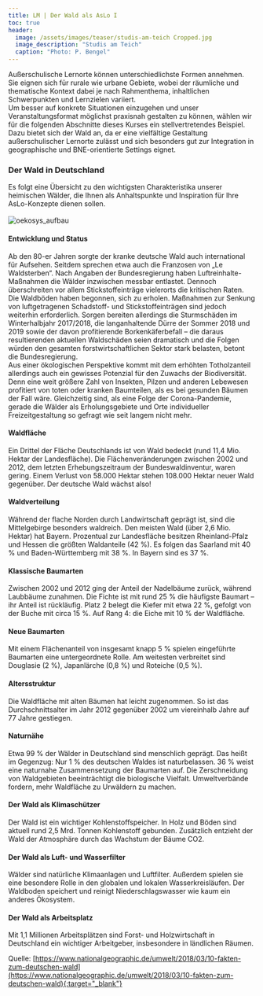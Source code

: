 ```yaml
---
title: LM | Der Wald als AsLo I
toc: true
header:
  image: /assets/images/teaser/studis-am-teich Cropped.jpg
  image_description: "Studis am Teich"
  caption: "Photo: P. Bengel"
---
```




Außerschulische Lernorte können unterschiedlichste Formen annehmen. 
Sie eignen sich für rurale wie urbane Gebiete, wobei der räumliche und thematische Kontext 
dabei je nach Rahmenthema, inhaltlichen Schwerpunkten und Lernzielen variiert.<br> 
Um besser auf konkrete Situationen einzugehen und unser Veranstaltungsformat möglichst praxisnah gestalten zu können, wählen wir für die folgenden
Abschnitte dieses Kurses ein stellvertretendes Beispiel.
Dazu bietet sich der Wald an, da er eine vielfältige Gestaltung außerschulischer Lernorte zulässt
und sich besonders gut zur Integration in geographische und BNE-orientierte Settings eignet. 

### Der Wald in Deutschland
Es folgt eine Übersicht zu den wichtigsten Charakteristika unserer heimischen Wälder, die Ihnen als Anhaltspunkte und Inspiration für Ihre AsLo-Konzepte dienen sollen. <br>
<br>
![oekosys_aufbau]({{site.baseurl}}/assets/images/deutscher_wald.png)
#### Entwicklung und Status
Ab den 80-er Jahren sorgte der kranke deutsche Wald auch international für Aufsehen. 
Seitdem sprechen etwa auch die Franzosen von „Le Waldsterben“. 
Nach Angaben der Bundesregierung haben Luftreinhalte-Maßnahmen die Wälder inzwischen messbar entlastet. 
Dennoch überschreiten vor allem Stickstoffeinträge vielerorts die kritischen Raten. 
Die Waldböden haben begonnen, sich zu erholen. 
Maßnahmen zur Senkung von luftgetragenen Schadstoff- und Stickstoffeinträgen sind jedoch weiterhin erforderlich. 
Sorgen bereiten allerdings die Sturmschäden im Winterhalbjahr 2017/2018, die langanhaltende Dürre der Sommer 2018 und 2019 sowie der davon profitierende Borkenkäferbefall – die daraus resultierenden aktuellen Waldschäden seien dramatisch und die Folgen würden den gesamten forstwirtschaftlichen Sektor stark belasten, betont die Bundesregierung.  
Aus einer ökologischen Perspektive kommt mit dem erhöhten Totholzanteil allerdings auch ein gewisses Potenzial für den Zuwachs der Biodiversität. Denn eine weit größere Zahl von Insekten, Pilzen und anderen Lebewesen profitiert von toten oder kranken Baumteilen, als es bei gesunden Bäumen der Fall wäre. 
Gleichzeitig sind, als eine Folge der Corona-Pandemie, gerade die Wälder als Erholungsgebiete und Orte individueller Freizeitgestaltung so gefragt wie seit langem nicht mehr.
#### Waldfläche
Ein Drittel der Fläche Deutschlands ist von Wald bedeckt (rund 11,4 Mio. Hektar der Landesfläche). 
Die Flächenveränderungen zwischen 2002 und 2012, dem letzten Erhebungszeitraum der Bundeswaldinventur, waren gering. 
Einem Verlust von 58.000 Hektar stehen 108.000 Hektar neuer Wald gegenüber. Der deutsche Wald wächst also!
#### Waldverteilung
Während der flache Norden durch Landwirtschaft geprägt ist, sind die Mittelgebirge besonders waldreich. 
Den meisten Wald (über 2,6 Mio. Hektar) hat Bayern. Prozentual zur Landesfläche besitzen Rheinland-Pfalz und Hessen die größten Waldanteile (42 %). 
Es folgen das Saarland mit 40 % und Baden-Württemberg mit 38 %. In Bayern sind es 37 %.
#### Klassische Baumarten
Zwischen 2002 und 2012 ging der Anteil der Nadelbäume zurück, während Laubbäume zunahmen. 
Die Fichte ist mit rund 25 % die häufigste Baumart – ihr Anteil ist rückläufig. 
Platz 2 belegt die Kiefer mit etwa 22 %, gefolgt von der Buche mit circa 15 %. 
Auf Rang 4: die Eiche mit 10 % der Waldfläche.
#### Neue Baumarten
Mit einem Flächenanteil von insgesamt knapp 5 % spielen eingeführte Baumarten eine untergeordnete Rolle. 
Am weitesten verbreitet sind Douglasie (2 %), Japanlärche (0,8 %) und Roteiche (0,5 %).
#### Altersstruktur
Die Waldfläche mit alten Bäumen hat leicht zugenommen. 
So ist das Durchschnittsalter im Jahr 2012 gegenüber 2002 um viereinhalb Jahre auf 77 Jahre gestiegen.
#### Naturnähe
Etwa 99 % der Wälder in Deutschland sind menschlich geprägt. 
Das heißt im Gegenzug: Nur 1 % des deutschen Waldes ist naturbelassen. 
36 % weist eine naturnahe Zusammensetzung der Baumarten auf. Die Zerschneidung von Waldgebieten beeinträchtigt die biologische Vielfalt. 
Umweltverbände fordern, mehr Waldfläche zu Urwäldern zu machen.
#### Der Wald als Klimaschützer
Der Wald ist ein wichtiger Kohlenstoffspeicher. 
In Holz und Böden sind aktuell rund 2,5 Mrd. Tonnen Kohlenstoff gebunden. 
Zusätzlich entzieht der Wald der Atmosphäre durch das Wachstum der Bäume CO2.
#### Der Wald als Luft- und Wasserfilter
Wälder sind natürliche Klimaanlagen und Luftfilter. 
Außerdem spielen sie eine besondere Rolle in den globalen und lokalen Wasserkreisläufen. 
Der Waldboden speichert und reinigt Niederschlagswasser wie kaum ein anderes Ökosystem.
#### Der Wald als Arbeitsplatz
Mit 1,1 Millionen Arbeitsplätzen sind Forst- und Holzwirtschaft in Deutschland ein wichtiger Arbeitgeber, insbesondere in ländlichen Räumen.<br>

Quelle: [https://www.nationalgeographic.de/umwelt/2018/03/10-fakten-zum-deutschen-wald](https://www.nationalgeographic.de/umwelt/2018/03/10-fakten-zum-deutschen-wald){:target="_blank"}



